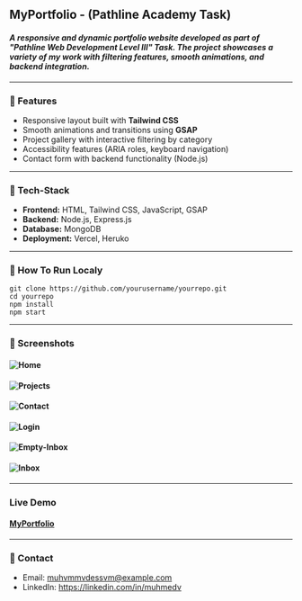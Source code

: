 ## MyPortfolio - (Pathline Academy Task)
#### *A responsive and dynamic portfolio website developed as part of **"Pathline Web Development Level III" Task**. The project showcases a variety of my work with filtering features, smooth animations, and backend integration.*
---
### 📌 Features
- Responsive layout built with **Tailwind CSS**
- Smooth animations and transitions using **GSAP**
- Project gallery with interactive filtering by category
- Accessibility features (ARIA roles, keyboard navigation)
- Contact form with backend functionality (Node.js)

---
### 📌 Tech-Stack
- **Frontend:** HTML, Tailwind CSS, JavaScript, GSAP
- **Backend:** Node.js, Express.js
- **Database:** MongoDB
- **Deployment:** Vercel, Heruko

---
### 📌 How To Run Localy
```
git clone https://github.com/yourusername/yourrepo.git
cd yourrepo
npm install
npm start
```
---
### 📌 Screenshots
#### ![Home](client/public/sc-home.png)
#### ![Projects](client/public/sc-projects.png)
#### ![Contact](client/public/sc-contact.png)
#### ![Login](client/public/sc-login.png)
#### ![Empty-Inbox](client/public/sc-empty-inbox.png)
#### ![Inbox](client/public/sc-inbox.png)
---
### Live Demo
#### [MyPortfolio]()
---
### 📌 Contact
- Email: muhvmmvdessvm@example.com
- LinkedIn: https://linkedin.com/in/muhmedv